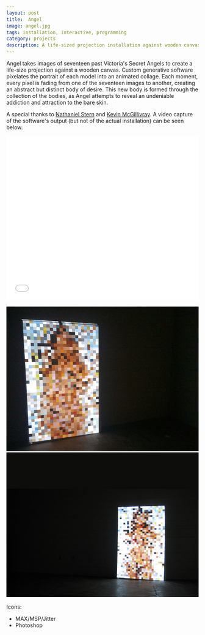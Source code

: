```yaml
---
layout: post
title:  Angel
image: angel.jpg
tags: installation, interactive, programming
category: projects
description: A life-sized projection installation against wooden canvas that explores body and form; created using custom-made generative software.
---
```


Angel takes images of seventeen past Victoria's Secret Angels to create a life-size projection against a wooden canvas. Custom generative software pixelates the portrait of each model into an animated collage. Each moment, every pixel is fading from one of the seventeen images to another, creating an abstract but distinct body of desire. This new body is formed through the collection of the bodies, as Angel attempts to reveal an undeniable addiction and attraction to the bare skin.

A special thanks to [Nathaniel Stern](http://nathanielstern.com "Nathaniel Stern") and [Kevin McGillivray](http://kevinmcgillivray.net "Kevin McGillivray"). A video capture of the software's output (but not of the actual installation) can be seen below.

<iframe src="//player.vimeo.com/video/63190122?portrait=0&amp;color=2ba6cb" width="100%" height="429" frameborder="0" webkitallowfullscreen mozallowfullscreen allowfullscreen></iframe>

![angel01](/img/angel_image01.jpg "Angel Image 01")
![angel02](/img/angel_image02.jpg "Angel Image 02")

Icons: 

- MAX/MSP/Jitter
- Photoshop


